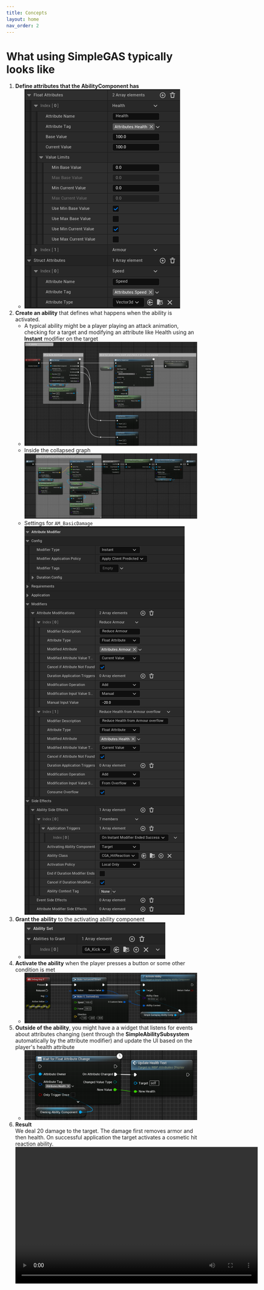 ```yaml
---
title: Concepts
layout: home
nav_order: 2
---
```

  
# What using SimpleGAS typically looks like


1. **Define attributes that the AbilityComponent has**
    * ![screenshot of attribute setup](../images/HLO_AttributeSetup.png)
2. **Create an ability** that defines what happens when the ability is activated. 
    * A typical ability might be a player playing an attack animation, checking for a target and  modifying an attribute like Health using an **Instant** modifier on the target
    * ![screenshot of a kick ability](../images/HLO_KickAbility.png)
    * Inside the collapsed graph  
        ![screenshot of checking for collision in the kick ability](../images/HLO_KickAbilityCollisionCheck.png)
    * Settings for `AM_BasicDamage`  
        ![screenshot of application modifier setup](../images/HLO_ApplicationModifierSetup.png)
3. **Grant the ability** to the activating ability component
    * ![screenshot of granting an ability](../images/HLO_GrantAbility.png)
4. **Activate the ability** when the player presses a button or some other condition is met
    * ![screenshot of activating an ability](../images/HLO_ActivatingAbility.png)
5. **Outside of the ability**, you might have a a widget that listens for events about attributes changing (sent through the **SimpleAbilitySubsystem** automatically by the attribute modifier) and update the UI based on the player's health attribute
    * ![screenshot of waiting for an attribute change](../images/HLO_WaitingForAttributeChange.png)
6. **Result**  
We deal 20 damage to the target. The damage first removes armor and then health. On successful application the target activates a cosmetic hit reaction ability.    
    <video width="640" height="360" controls>
    <source src="../videos/kick_result.mp4" type="video/mp4">
    Your browser does not support the video tag.
    </video>